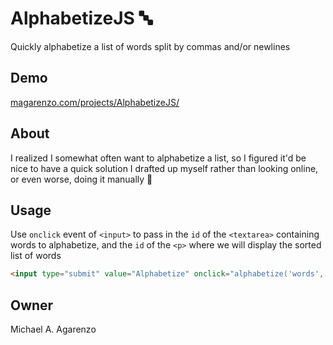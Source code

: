 # AlphabetizeJS &#128292;

Quickly alphabetize a list of words split by commas and/or newlines

## Demo

[magarenzo.com/projects/AlphabetizeJS/](https://magarenzo.com/projects/AlphabetizeJS/)

## About

I realized I somewhat often want to alphabetize a list, so I figured it'd be nice to have a quick solution I drafted up myself rather than looking online, or even worse, doing it manually &#129314;

## Usage

Use `onclick` event of `<input>` to pass in the `id` of the `<textarea>` containing words to alphabetize, and the `id` of the `<p>` where we will display the sorted list of words

```html
<input type="submit" value="Alphabetize" onclick="alphabetize('words', 'result');">
```

## Owner

Michael A. Agarenzo
